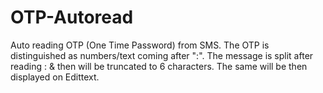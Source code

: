 # OTP-Autoread
Auto reading OTP (One Time Password) from SMS. The OTP is distinguished as numbers/text coming after ":".
The message is split after reading : & then will be truncated to 6 characters.
The same will be then displayed on Edittext.

